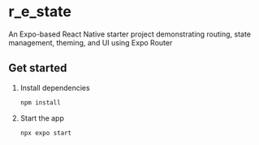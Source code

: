 # r_e_state

An Expo-based React Native starter project demonstrating routing, state management, theming, and UI using Expo Router

## Get started

1. Install dependencies

   ```bash
   npm install
   ```

2. Start the app

   ```bash
   npx expo start
   ```


